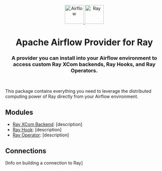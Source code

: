 <p align="center">
  <a href="https://www.airflow.apache.org">
    <img alt="Airflow" src="https://cwiki.apache.org/confluence/download/attachments/145723561/airflow_transparent.png?api=v2" width="60" />
    <img alt="Ray" src="https://avatars.githubusercontent.com/u/22125274?s=400&v=4" width="60" />
  </a>
</p>
<h1 align="center">
  Apache Airflow Provider for Ray
</h1>
  <h3 align="center">
  A provider you can install into your Airflow environment to access custom Ray XCom backends, Ray Hooks, and Ray Operators.
</h3>

<br/>

This package contains everything you need to leverage the distributed computing power of Ray directly from your Airflow environment.

## Modules

- [Ray XCom Backend](./ray/operators/sample_operator.py): [description]
- [Ray Hook](./ray/hooks/sample_hook.py): [description]
- [Ray Operator](./ray/sensors/sample_sensor.py): [description]

## Connections

[Info on building a connection to Ray]


